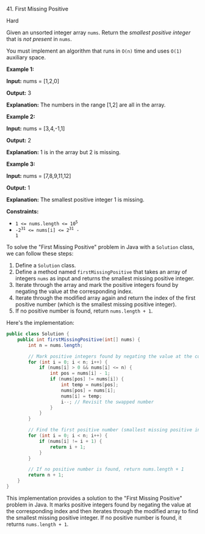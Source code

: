 41\. First Missing Positive

Hard

Given an unsorted integer array `nums`. Return the _smallest positive integer_ that is _not present_ in `nums`.

You must implement an algorithm that runs in `O(n)` time and uses `O(1)` auxiliary space.

**Example 1:**

**Input:** nums = [1,2,0]

**Output:** 3

**Explanation:** The numbers in the range [1,2] are all in the array. 

**Example 2:**

**Input:** nums = [3,4,-1,1]

**Output:** 2

**Explanation:** 1 is in the array but 2 is missing. 

**Example 3:**

**Input:** nums = [7,8,9,11,12]

**Output:** 1

**Explanation:** The smallest positive integer 1 is missing. 

**Constraints:**

*   <code>1 <= nums.length <= 10<sup>5</sup></code>
*   <code>-2<sup>31</sup> <= nums[i] <= 2<sup>31</sup> - 1</code>

To solve the "First Missing Positive" problem in Java with a `Solution` class, we can follow these steps:

1. Define a `Solution` class.
2. Define a method named `firstMissingPositive` that takes an array of integers `nums` as input and returns the smallest missing positive integer.
3. Iterate through the array and mark the positive integers found by negating the value at the corresponding index.
4. Iterate through the modified array again and return the index of the first positive number (which is the smallest missing positive integer).
5. If no positive number is found, return `nums.length + 1`.

Here's the implementation:

```java
public class Solution {
    public int firstMissingPositive(int[] nums) {
        int n = nums.length;

        // Mark positive integers found by negating the value at the corresponding index
        for (int i = 0; i < n; i++) {
            if (nums[i] > 0 && nums[i] <= n) {
                int pos = nums[i] - 1;
                if (nums[pos] != nums[i]) {
                    int temp = nums[pos];
                    nums[pos] = nums[i];
                    nums[i] = temp;
                    i--; // Revisit the swapped number
                }
            }
        }

        // Find the first positive number (smallest missing positive integer)
        for (int i = 0; i < n; i++) {
            if (nums[i] != i + 1) {
                return i + 1;
            }
        }

        // If no positive number is found, return nums.length + 1
        return n + 1;
    }
}
```

This implementation provides a solution to the "First Missing Positive" problem in Java. It marks positive integers found by negating the value at the corresponding index and then iterates through the modified array to find the smallest missing positive integer. If no positive number is found, it returns `nums.length + 1`.
